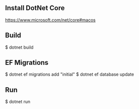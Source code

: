## Install DotNet Core

https://www.microsoft.com/net/core#macos 

## Build 

$ dotnet build 

## EF Migrations 

$ dotnet ef migrations add "initial"
$ dotnet ef database update 

## Run 

$ dotnet run 
 
